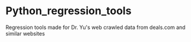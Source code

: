 # Python_regression_tools
Regression tools made for Dr. Yu's web crawled data from deals.com and similar websites
